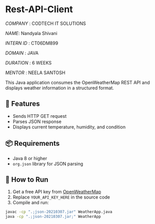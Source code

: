 # Rest-API-Client

*COMPANY* : CODTECH IT SOLUTIONS

*NAME*: Nandyala Shivani

*INTERN ID* : CT06DM899

*DOMAIN* : JAVA

*DURATION* : 6 WEEKS

*MENTOR* : NEELA SANTOSH

This Java application consumes the OpenWeatherMap REST API and displays weather information in a structured format.

## 🔧 Features
- Sends HTTP GET request
- Parses JSON response
- Displays current temperature, humidity, and condition

## 📦 Requirements
- Java 8 or higher
- `org.json` library for JSON parsing

## 🚀 How to Run

1. Get a free API key from [OpenWeatherMap](https://openweathermap.org/api)
2. Replace `YOUR_API_KEY_HERE` in the source code
3. Compile and run:

```bash
javac -cp ".;json-20210307.jar" WeatherApp.java
java -cp ".;json-20210307.jar;" WeatherApp
